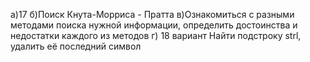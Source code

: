 а)17
б)Поиск Кнута-Морриса - Пратта
в)Ознакомиться с разными методами поиска нужной информации, определить достоинства и недостатки каждого из методов
г) 18 вариант Найти подстроку strl, удалить её последний символ
